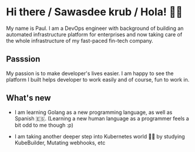 # Hi there / Sawasdee krub / Hola! ✌🏻

My name is Paul. I am a DevOps engineer with background of building an automated infrastructure platform for enterprises and now taking care of the whole infrastructure of my fast-paced fin-tech company.

## Passsion

My passion is to make developer's lives easier. I am happy to see the platform I built helps developer to work easily and of course, fun to work in.


## What's new

- I am learning Golang as a new programming language, as well as Spanish 🇪🇸. (Learning a new human language as a programmer feels a bit odd to me though :p)

- I am taking another deeper step into Kubernetes world  💪🏻 by studying KubeBuilder, Mutating webhooks, etc
